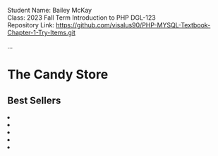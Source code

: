Student Name: Bailey McKay <br>
Class: 2023 Fall Term Introduction to PHP DGL-123<br>
Repository Link: https://github.com/visalus90/PHP-MYSQL-Textbook-Chapter-1-Try-Items.git

<?php
$best_sellers = ['Chocolate', 'Mint', 'Fudge', 'Licorice',
    'Bubble gum', 'Toffee', 'Jelly beans',];
?>
<!DOCTYPE html>
<html>
  <head> ... </head>
  <body>
    <h1>The Candy Store</h1>
    <h2>Best Sellers</h2>
    <u1>
      <li><?php echo $best_sellers[0]; ?></li>
      <li><?php echo $best_sellers[1]; ?></li>
      <li><?php echo $best_sellers[2]; ?></li>
      <li><?php echo $best_sellers[3]; ?></li>
      <li><?php echo $best_sellers[4]; ?></li>
    </u1>
  </body>
</html>


